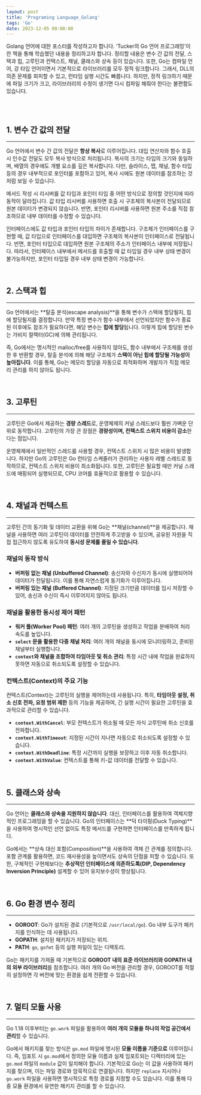 ```yaml
---
layout: post
title: 'Programing Language_Golang'
tags: 'Go'
date: 2023-12-05 00:00:00
---
```


Golang 언어에 대한 포스터를 작성하고자 합니다. ‘Tucker의 Go 언어 프로그래밍’이란 책을 통해 학습했던 내용을 정리하고자 합니다. 정리할 내용은 변수 간 값의 전달, 스택과 힙, 고루틴과 컨텍스트, 채널, 클래스와 상속 등이 있습니다. 또한, Go는 컴파일 언어, 강 타입 언어이면서 기본적으로 라이브러리를 모두 정적 링크합니다. 그래서, DLL의 의존 문제를 회피할 수 있고, 런타임 실행 시간도 빠릅니다. 하지만, 정적 링크하기 때문에 파일 크기가 크고, 라이브러리의 수정이 생기면 다시 컴파일 해줘야 한다는 불편함도 있습니다.

<br>
<br>

## **1. 변수 간 값의 전달**

---

Go 언어에서 변수 간 값의 전달은 **항상 복사**로 이루어집니다. 대입 연산자와 함수 호출 시 인수값 전달도 모두 복사 방식으로 처리됩니다. 복사의 크기는 타입의 크기와 동일하며, 배열의 경우에도 개별 요소를 깊은 복사합니다. 다만, 슬라이스, 맵, 채널, 함수 타입 등의 경우 내부적으로 포인터를 포함하고 있어, 복사 시에도 원본 데이터를 참조하는 것처럼 보일 수 있습니다.

메서드 작성 시 리시버를 값 타입과 포인터 타입 중 어떤 방식으로 정의할 것인지에 따라 동작이 달라집니다. 값 타입 리시버를 사용하면 호출 시 구조체의 복사본이 전달되므로 원본 데이터가 변경되지 않습니다. 반면, 포인터 리시버를 사용하면 원본 주소를 직접 참조하므로 내부 데이터를 수정할 수 있습니다.

인터페이스에도 값 타입과 포인터 타입의 차이가 존재합니다. 구조체가 인터페이스를 구현할 때, 값 타입으로 인터페이스를 대입하면 구조체의 복사본이 인터페이스로 전달됩니다. 반면, 포인터 타입으로 대입하면 원본 구조체의 주소가 인터페이스 내부에 저장됩니다. 따라서, 인터페이스 내부에서 메서드를 호출할 때 값 타입일 경우 내부 상태 변경이 불가능하지만, 포인터 타입일 경우 내부 상태 변경이 가능합니다.

<br>

## **2. 스택과 힙**

---

Go 언어에서는 **탈출 분석(escape analysis)**을 통해 변수가 스택에 할당될지, 힙에 할당될지를 결정합니다. 만약 특정 변수가 함수 내부에서 선언되었지만 함수가 종료된 이후에도 참조가 필요하다면, 해당 변수는 **힙에 할당**됩니다. 이렇게 힙에 할당된 변수는 가비지 컬렉터(GC)에 의해 관리됩니다.

즉, Go에서는 명시적인 malloc/free를 사용하지 않아도, 함수 내부에서 구조체를 생성한 후 반환할 경우, 탈출 분석에 의해 해당 구조체가 **스택이 아닌 힙에 할당될 가능성이 높아집니다**. 이를 통해, Go는 메모리 할당을 자동으로 최적화하며 개발자가 직접 메모리 관리를 하지 않아도 됩니다.

<br>

## **3. 고루틴**

---

고루틴은 Go에서 제공하는 **경량 스레드**로, 운영체제의 커널 스레드보다 훨씬 가벼운 단위로 동작합니다. 고루틴의 가장 큰 장점은 **경량성이며, 컨텍스트 스위치 비용이 감소**한다는 점입니다.

운영체제에서 일반적인 스레드를 사용할 경우, 컨텍스트 스위치 시 많은 비용이 발생합니다. 하지만 Go의 고루틴은 Go 런타임 스케줄러가 관리하는 사용자 레벨 스레드로 동작하므로, 컨텍스트 스위치 비용이 최소화됩니다. 또한, 고루틴은 필요할 때만 커널 스레드에 매핑되어 실행되므로, CPU 코어를 효율적으로 활용할 수 있습니다.

<br>

## **4. 채널과 컨텍스트**

---

고루틴 간의 동기화 및 데이터 교환을 위해 Go는 **채널(channel)**을 제공합니다. 채널을 사용하면 여러 고루틴이 데이터를 안전하게 주고받을 수 있으며, 공유된 자원을 직접 접근하지 않도록 유도하여 **동시성 문제를 줄일 수 있습니다**.

### 채널의 동작 방식

- **버퍼링 없는 채널 (Unbuffered Channel)**: 송신자와 수신자가 동시에 실행되어야 데이터가 전달됩니다. 이를 통해 자연스럽게 동기화가 이루어집니다.
- **버퍼링 있는 채널 (Buffered Channel)**: 지정된 크기만큼 데이터를 임시 저장할 수 있어, 송신과 수신이 즉시 이루어지지 않아도 됩니다.

### 채널을 활용한 동시성 제어 패턴

- **워커 풀(Worker Pool) 패턴**: 여러 개의 고루틴을 생성하고 작업을 분배하여 처리 속도를 높입니다.
- **`select` 문을 활용한 다중 채널 처리**: 여러 개의 채널을 동시에 모니터링하고, 준비된 채널부터 실행합니다.
- **`context`와 채널을 조합하여 타임아웃 및 취소 관리**: 특정 시간 내에 작업을 완료하지 못하면 자동으로 취소되도록 설정할 수 있습니다.

### 컨텍스트(Context)의 주요 기능

컨텍스트(Context)는 고루틴의 실행을 제어하는데 사용됩니다. 특히, **타임아웃 설정, 취소 신호 전파, 요청 범위 제한** 등의 기능을 제공하여, 긴 실행 시간이 필요한 고루틴을 효과적으로 관리할 수 있습니다.

- **`context.WithCancel`**: 부모 컨텍스트가 취소될 때 모든 자식 고루틴에 취소 신호를 전파합니다.
- **`context.WithTimeout`**: 지정된 시간이 지나면 자동으로 취소되도록 설정할 수 있습니다.
- **`context.WithDeadline`**: 특정 시간까지 실행을 보장하고 이후 자동 취소합니다.
- **`context.WithValue`**: 컨텍스트를 통해 키-값 데이터를 전달할 수 있습니다.

<br>

## **5. 클래스와 상속**

---

Go 언어는 **클래스와 상속을 지원하지 않습니다**. 대신, 인터페이스를 활용하여 객체지향적인 프로그래밍을 할 수 있습니다. Go의 인터페이스는 **덕 타이핑(Duck Typing)**을 사용하여 명시적인 선언 없이도 특정 메서드를 구현하면 인터페이스를 만족하게 됩니다.

Go에서는 **상속 대신 포함(Composition)**을 사용하여 객체 간 관계를 정의합니다. 포함 관계를 활용하면, 코드 재사용성을 높이면서도 상속의 단점을 피할 수 있습니다. 또한, 구체적인 구현체보다는 **추상적인 인터페이스에 의존하도록(DIP, Dependency Inversion Principle)** 설계할 수 있어 유지보수성이 향상됩니다.

<br>

## **6. Go 환경 변수 정리**

---

- **GOROOT**: Go가 설치된 경로 (기본적으로 `/usr/local/go`). Go 내부 도구가 패키지를 인식하는 데 사용됩니다.
- **GOPATH**: 설치된 패키지가 저장되는 위치.
- **PATH**: `go`, `gofmt` 등의 실행 파일이 있는 디렉토리.

Go는 패키지를 가져올 때 기본적으로 **GOROOT 내의 표준 라이브러리와 GOPATH 내의 외부 라이브러리**를 참조합니다. 여러 개의 Go 버전을 관리할 경우, GOROOT를 적절히 설정하면 각 버전에 맞는 환경을 쉽게 전환할 수 있습니다.

<br>

## **7. 멀티 모듈 사용**

---

Go 1.18 이후부터는 `go.work` 파일을 활용하여 **여러 개의 모듈을 하나의 작업 공간에서 관리**할 수 있습니다.

Go에서 패키지를 찾는 방식은 `go.mod` 파일에 명시된 **모듈 이름을 기준으로** 이루어집니다. 즉, 임포트 시 `go.mod`에서 정의한 모듈 이름과 실제 임포트되는 디렉터리에 있는 `go.mod` 파일의 `module` 값이 일치해야 합니다. 기본적으로 Go는 이 값을 사용하여 패키지를 찾으며, 이는 파일 경로와 암묵적으로 연결됩니다. 하지만 `replace` 지시어나 `go.work` 파일을 사용하면 명시적으로 특정 경로를 지정할 수도 있습니다. 이를 통해 다중 모듈 환경에서 유연한 패키지 관리를 할 수 있습니다.
